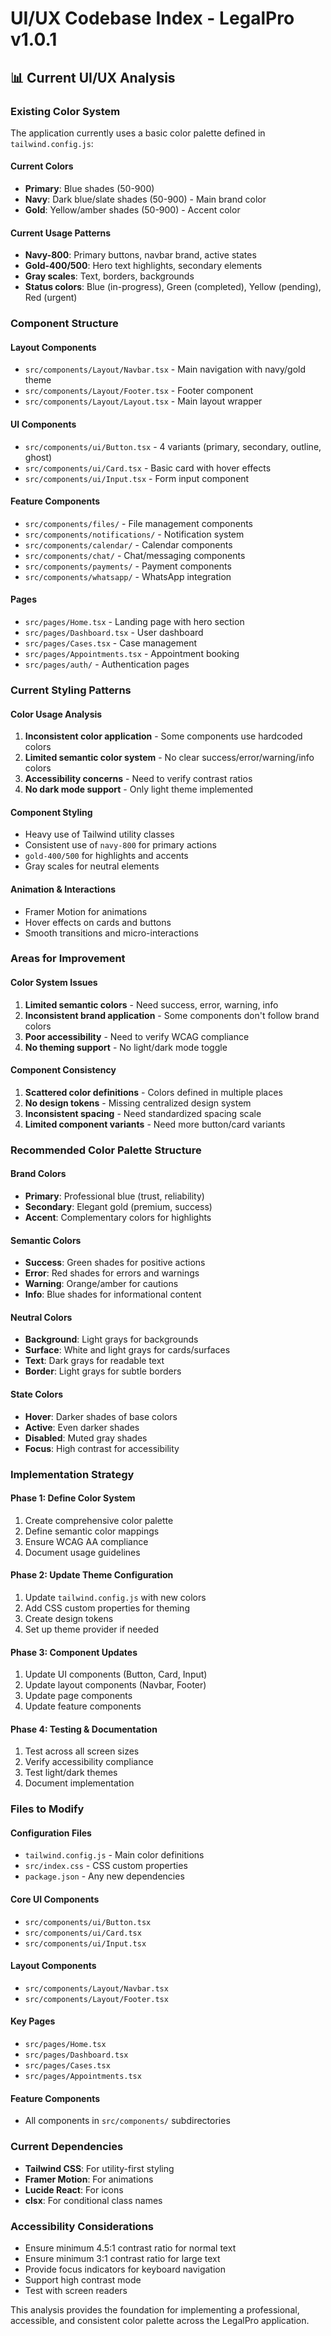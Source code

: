 # UI/UX Codebase Index - LegalPro v1.0.1

## 📊 Current UI/UX Analysis

### **Existing Color System**
The application currently uses a basic color palette defined in `tailwind.config.js`:

#### **Current Colors**
- **Primary**: Blue shades (50-900)
- **Navy**: Dark blue/slate shades (50-900) - Main brand color
- **Gold**: Yellow/amber shades (50-900) - Accent color

#### **Current Usage Patterns**
- **Navy-800**: Primary buttons, navbar brand, active states
- **Gold-400/500**: Hero text highlights, secondary elements
- **Gray scales**: Text, borders, backgrounds
- **Status colors**: Blue (in-progress), Green (completed), Yellow (pending), Red (urgent)

### **Component Structure**

#### **Layout Components**
- `src/components/Layout/Navbar.tsx` - Main navigation with navy/gold theme
- `src/components/Layout/Footer.tsx` - Footer component
- `src/components/Layout/Layout.tsx` - Main layout wrapper

#### **UI Components**
- `src/components/ui/Button.tsx` - 4 variants (primary, secondary, outline, ghost)
- `src/components/ui/Card.tsx` - Basic card with hover effects
- `src/components/ui/Input.tsx` - Form input component

#### **Feature Components**
- `src/components/files/` - File management components
- `src/components/notifications/` - Notification system
- `src/components/calendar/` - Calendar components
- `src/components/chat/` - Chat/messaging components
- `src/components/payments/` - Payment components
- `src/components/whatsapp/` - WhatsApp integration

#### **Pages**
- `src/pages/Home.tsx` - Landing page with hero section
- `src/pages/Dashboard.tsx` - User dashboard
- `src/pages/Cases.tsx` - Case management
- `src/pages/Appointments.tsx` - Appointment booking
- `src/pages/auth/` - Authentication pages

### **Current Styling Patterns**

#### **Color Usage Analysis**
1. **Inconsistent color application** - Some components use hardcoded colors
2. **Limited semantic color system** - No clear success/error/warning/info colors
3. **Accessibility concerns** - Need to verify contrast ratios
4. **No dark mode support** - Only light theme implemented

#### **Component Styling**
- Heavy use of Tailwind utility classes
- Consistent use of `navy-800` for primary actions
- `gold-400/500` for highlights and accents
- Gray scales for neutral elements

#### **Animation & Interactions**
- Framer Motion for animations
- Hover effects on cards and buttons
- Smooth transitions and micro-interactions

### **Areas for Improvement**

#### **Color System Issues**
1. **Limited semantic colors** - Need success, error, warning, info
2. **Inconsistent brand application** - Some components don't follow brand colors
3. **Poor accessibility** - Need to verify WCAG compliance
4. **No theming support** - No light/dark mode toggle

#### **Component Consistency**
1. **Scattered color definitions** - Colors defined in multiple places
2. **No design tokens** - Missing centralized design system
3. **Inconsistent spacing** - Need standardized spacing scale
4. **Limited component variants** - Need more button/card variants

### **Recommended Color Palette Structure**

#### **Brand Colors**
- **Primary**: Professional blue (trust, reliability)
- **Secondary**: Elegant gold (premium, success)
- **Accent**: Complementary colors for highlights

#### **Semantic Colors**
- **Success**: Green shades for positive actions
- **Error**: Red shades for errors and warnings
- **Warning**: Orange/amber for cautions
- **Info**: Blue shades for informational content

#### **Neutral Colors**
- **Background**: Light grays for backgrounds
- **Surface**: White and light grays for cards/surfaces
- **Text**: Dark grays for readable text
- **Border**: Light grays for subtle borders

#### **State Colors**
- **Hover**: Darker shades of base colors
- **Active**: Even darker shades
- **Disabled**: Muted gray shades
- **Focus**: High contrast for accessibility

### **Implementation Strategy**

#### **Phase 1: Define Color System**
1. Create comprehensive color palette
2. Define semantic color mappings
3. Ensure WCAG AA compliance
4. Document usage guidelines

#### **Phase 2: Update Theme Configuration**
1. Update `tailwind.config.js` with new colors
2. Add CSS custom properties for theming
3. Create design tokens
4. Set up theme provider if needed

#### **Phase 3: Component Updates**
1. Update UI components (Button, Card, Input)
2. Update layout components (Navbar, Footer)
3. Update page components
4. Update feature components

#### **Phase 4: Testing & Documentation**
1. Test across all screen sizes
2. Verify accessibility compliance
3. Test light/dark themes
4. Document implementation

### **Files to Modify**

#### **Configuration Files**
- `tailwind.config.js` - Main color definitions
- `src/index.css` - CSS custom properties
- `package.json` - Any new dependencies

#### **Core UI Components**
- `src/components/ui/Button.tsx`
- `src/components/ui/Card.tsx`
- `src/components/ui/Input.tsx`

#### **Layout Components**
- `src/components/Layout/Navbar.tsx`
- `src/components/Layout/Footer.tsx`

#### **Key Pages**
- `src/pages/Home.tsx`
- `src/pages/Dashboard.tsx`
- `src/pages/Cases.tsx`
- `src/pages/Appointments.tsx`

#### **Feature Components**
- All components in `src/components/` subdirectories

### **Current Dependencies**
- **Tailwind CSS**: For utility-first styling
- **Framer Motion**: For animations
- **Lucide React**: For icons
- **clsx**: For conditional class names

### **Accessibility Considerations**
- Ensure minimum 4.5:1 contrast ratio for normal text
- Ensure minimum 3:1 contrast ratio for large text
- Provide focus indicators for keyboard navigation
- Support high contrast mode
- Test with screen readers

This analysis provides the foundation for implementing a professional, accessible, and consistent color palette across the LegalPro application.

